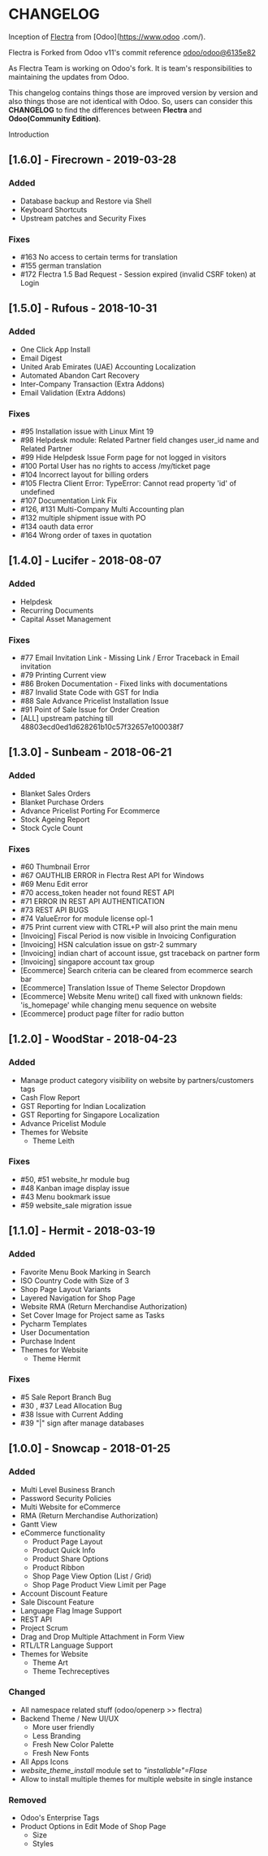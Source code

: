 # CHANGELOG

Inception of [Flectra](https://www.flectrahq.com/) from [Odoo](https://www.odoo
.com/).

Flectra is Forked from Odoo v11's commit reference [odoo/odoo@6135e82](https://github.com/odoo/odoo/commit/6135e82d735d5eb3af914f4a838468f6dc33e51d)

As Flectra Team is working on Odoo's fork. It is team's responsibilities to maintaining the updates from Odoo.

This changelog contains things those are improved version by version and also things those are not identical with Odoo.
So, users can consider this **CHANGELOG** to find the differences between **Flectra** and **Odoo(Community Edition)**.

Introduction


## [1.6.0] - Firecrown - 2019-03-28
### Added

- Database backup and Restore via Shell
- Keyboard Shortcuts
- Upstream patches and Security Fixes

### Fixes
- #163 No access to certain terms for translation
- #155 german translation
- #172 Flectra 1.5 Bad Request - Session expired (invalid CSRF token) at Login


## [1.5.0] - Rufous - 2018-10-31
### Added

- One Click App Install
- Email Digest
- United Arab Emirates (UAE) Accounting Localization
- Automated Abandon Cart Recovery
- Inter-Company Transaction (Extra Addons)
- Email Validation (Extra Addons)

### Fixes
- #95 Installation issue with Linux Mint 19
- #98 Helpdesk module: Related Partner field changes user_id name and Related Partner
- #99 Hide Helpdesk Issue Form page for not logged in visitors
- #100 Portal User has no rights to access /my/ticket page
- #104 Incorrect layout for billing orders
- #105 Flectra Client Error: TypeError: Cannot read property 'id' of undefined
- #107 Documentation Link Fix
- #126, #131 Multi-Company Multi Accounting plan
- #132 multiple shipment issue with PO
- #134 oauth data error
- #164 Wrong order of taxes in quotation


## [1.4.0] - Lucifer - 2018-08-07
### Added
- Helpdesk
- Recurring Documents
- Capital Asset Management

### Fixes
- #77 Email Invitation Link - Missing Link / Error Traceback in Email invitation
- #79 Printing Current view
- #86 Broken Documentation - Fixed links with documentations
- #87 Invalid State Code with GST for India
- #88 Sale Advance Pricelist Installation Issue
- #91 Point of Sale Issue for Order Creation
- [ALL] upstream patching till 48803ecd0ed1d628261b10c57f32657e100038f7

## [1.3.0] - Sunbeam - 2018-06-21
### Added
- Blanket Sales Orders
- Blanket Purchase Orders
- Advance Pricelist Porting For Ecommerce
- Stock Ageing Report
- Stock Cycle Count

### Fixes
- #60 Thumbnail Error
- #67 OAUTHLIB ERROR in Flectra Rest API for Windows
- #69 Menu Edit error
- #70 access_token header not found REST API
- #71 ERROR IN REST API AUTHENTICATION
- #73 REST API BUGS
- #74 ValueError for module license opl-1
- #75 Print current view with CTRL+P will also print the main menu
- [Invoicing] Fiscal Period is now visible in Invoicing Configuration
- [Invoicing] HSN calculation issue on gstr-2 summary
- [Invoicing] indian chart of account issue, gst traceback on partner form
- [Invoicing] singapore account tax group
- [Ecommerce] Search criteria can be cleared from ecommerce search bar
- [Ecommerce] Translation Issue of Theme Selector Dropdown
- [Ecommerce] Website Menu write() call fixed with unknown fields: 'is_homepage' while changing menu sequence on website
- [Ecommerce] product page filter for radio button

## [1.2.0] - WoodStar - 2018-04-23
### Added
- Manage product category visibility on website by partners/customers tags
- Cash Flow Report
- GST Reporting for Indian Localization
- GST Reporting for Singapore Localization
- Advance Pricelist Module
- Themes for Website
    - Theme Leith

### Fixes
- #50, #51 website_hr module bug
- #48 Kanban image display issue
- #43 Menu bookmark issue
- #59 website_sale migration issue

## [1.1.0] - Hermit - 2018-03-19
### Added
- Favorite Menu Book Marking in Search
- ISO Country Code with Size of 3
- Shop Page Layout Variants
- Layered Navigation for Shop Page
- Website RMA (Return Merchandise Authorization)
- Set Cover Image for Project same as Tasks
- Pycharm Templates
- User Documentation
- Purchase Indent
- Themes for Website
    - Theme Hermit

### Fixes
- #5 Sale Report Branch Bug
- #30 , #37 Lead Allocation Bug
- #38 Issue with Current Adding  
- #39 "|" sign after manage databases

## [1.0.0] - Snowcap - 2018-01-25
### Added
- Multi Level Business Branch
- Password Security Policies
- Multi Website for eCommerce
- RMA (Return Merchandise Authorization)
- Gantt View
- eCommerce functionality
    - Product Page Layout
    - Product Quick Info
    - Product Share Options
    - Product Ribbon
    - Shop Page View Option (List / Grid)
    - Shop Page Product View Limit per Page 
- Account Discount Feature
- Sale Discount Feature
- Language Flag Image Support
- REST API
- Project Scrum
- Drag and Drop Multiple Attachment in Form View
- RTL/LTR Language Support
- Themes for Website
    - Theme Art
    - Theme Techreceptives

### Changed
- All namespace related stuff (odoo/openerp >> flectra)
- Backend Theme / New UI/UX
    - More user friendly
    - Less Branding
    - Fresh New Color Palette
    - Fresh New Fonts
- All Apps Icons
- _website_theme_install_ module set to _"installable"=Flase_
- Allow to install multiple themes for multiple website in single instance

### Removed
- Odoo's Enterprise Tags
- Product Options in Edit Mode of Shop Page
    - Size
    - Styles
